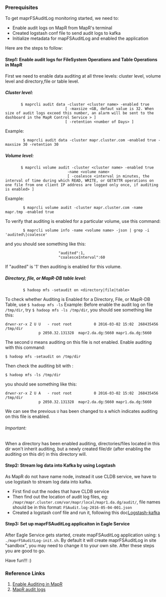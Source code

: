 <!--
Licensed to the Apache Software Foundation (ASF) under one or more
contributor license agreements.  See the NOTICE file distributed with
this work for additional information regarding copyright ownership.
The ASF licenses this file to you under the Apache License, Version 2.0
(the "License"); you may not use this file except in compliance with
the License.  You may obtain a copy of the License at

http://www.apache.org/licenses/LICENSE-2.0

Unless required by applicable law or agreed to in writing, software
distributed under the License is distributed on an "AS IS" BASIS,
WITHOUT WARRANTIES OR CONDITIONS OF ANY KIND, either express or implied.
See the License for the specific language governing permissions and
limitations under the License.
-->

### Prerequisites

To get maprFSAuditLog monitoring started, we need to:

* Enable audit logs on MapR from MapR's terminal
* Created logstash conf file to send audit logs to kafka
* Initialize metadata for mapFSAuditLog and enabled the application

Here are the steps to follow:   

#### Step1: Enable audit logs for FileSystem Operations and Table Operations in MapR
First we need to enable data auditing at all three levels: cluster level, volume level and directory,file or table level. 
##### Cluster level: 

```      
       $ maprcli audit data -cluster <cluster name> -enabled true 
                           [ -maxsize <GB, defaut value is 32. When size of audit logs exceed this number, an alarm will be sent to the dashboard in the MapR Control Service > ]
                           [ -retention <number of Days> ]
```
Example:

```
        $ maprcli audit data -cluster mapr.cluster.com -enabled true -maxsize 30 -retention 30
```



##### Volume level:

```      
       $ maprcli volume audit -cluster <cluster name> -enabled true 
                            -name <volume name>
                            [ -coalesce <interval in minutes, the interval of time during which READ, WRITE, or GETATTR operations on one file from one client IP address are logged only once, if auditing is enabled> ]
```
Example:

```
        $ maprcli volume audit -cluster mapr.cluster.com -name mapr.tmp -enabled true
```

To verify that auditing is enabled for a particular volume, use this command:

```
        $ maprcli volume info -name <volume name> -json | grep -i 'audited\|coalesce'
```
and you should see something like this:

```
                        "audited":1,
                        "coalesceInterval":60
```
If "audited" is '1' then auditing is enabled for this volume.



##### Directory, file, or MapR-DB table level:

```
        $ hadoop mfs -setaudit on <directory|file|table>
```

To check whether Auditing is Enabled for a Directory, File, or MapR-DB Table, use ``$ hadoop mfs -ls``
Example:
Before enable the audit log on file ``/tmp/dir``, try ``$ hadoop mfs -ls /tmp/dir``, you should see something like this:
```
drwxr-xr-x Z U U   - root root          0 2016-03-02 15:02  268435456 /tmp/dir
               p 2050.32.131328  mapr2.da.dg:5660 mapr1.da.dg:5660
```
The second ``U`` means auditing on this file is not enabled. 
Enable auditing with this command: 
```
$ hadoop mfs -setaudit on /tmp/dir
```
Then check the auditing bit with : 
```
$ hadoop mfs -ls /tmp/dir
```
you should see something like this:
```
drwxr-xr-x Z U A   - root root          0 2016-03-02 15:02  268435456 /tmp/dir
               p 2050.32.131328  mapr2.da.dg:5660 mapr1.da.dg:5660
```
We can see the previous ``U`` has been changed to ``A`` which indicates auditing on this file is enabled.
  
###### Important:
When a directory has been enabled auditing,  directories/files located in this dir won't inherit auditing, but a newly created file/dir (after enabling the auditing on this dir) in this directory will.



#### Step2: Stream log data into Kafka by using Logstash
As MapR do not have name node, instead it use CLDB service, we have to use logstash to stream log data into kafka.
- First find out the nodes that have CLDB service
- Then find out the location of audit log files, eg: ``/mapr/mapr.cluster.com/var/mapr/local/mapr1.da.dg/audit/``, file names should be in this format: ``FSAudit.log-2016-05-04-001.json`` 
- Created a logstash conf file and run it, following this doc[Logstash-kafka](https://github.com/apache/incubator-eagle/blob/dev/eagle-assembly/src/main/docs/logstash-kafka-conf.md)


#### Step3: Set up maprFSAuditLog applicaiton in Eagle Service
After Eagle Service gets started, create mapFSAuditLog application using:  ``$ ./maprFSAuditLog-init.sh``. By default it will create maprFSAuditLog in site "sandbox", you may need to change it to your own site.
After these steps you are good to go.

Have fun!!! :)

### Reference Links
1. [Enable Auditing in MapR](http://doc.mapr.com/display/MapR/Enabling+Auditing)
2. [MapR audit logs](http://doc.mapr.com/display/MapR/Audit+Logs+for+Filesystem+Operations+and+Table+Operations)